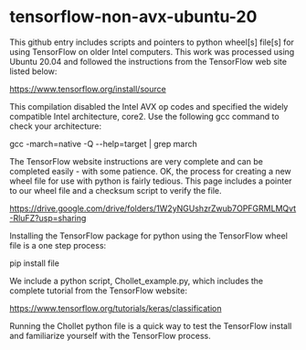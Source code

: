# tensorflow-non-avx-ubuntu-20
This github entry includes scripts and pointers to python wheel[s] file[s] for using TensorFlow on older Intel computers.  This work was processed using Ubuntu 20.04 and followed the instructions from the TensorFlow web site listed below:

  https://www.tensorflow.org/install/source

This compilation disabled the Intel AVX op codes and specified the widely compatible Intel architecture, core2.  Use the following gcc command to check your architecture:

  gcc -march=native -Q --help=target | grep march

The TensorFlow website instructions are very complete and can be completed easily - with some patience.  OK, the process for creating a new wheel file for use with python is fairly tedious.  This page includes a pointer to our wheel file and a checksum script to verify the file.

  https://drive.google.com/drive/folders/1W2yNGUshzrZwub7OPFGRMLMQvt-RluFZ?usp=sharing

Installing the TensorFlow package for python using the TensorFlow wheel file is a one step process:

pip install file
  
We include a python script, Chollet_example.py, which includes the complete tutorial from the TensorFlow website:
 
  https://www.tensorflow.org/tutorials/keras/classification
 
Running the Chollet python file is a quick way to test the TensorFlow install and familiarize yourself with the TensorFlow process.
 
